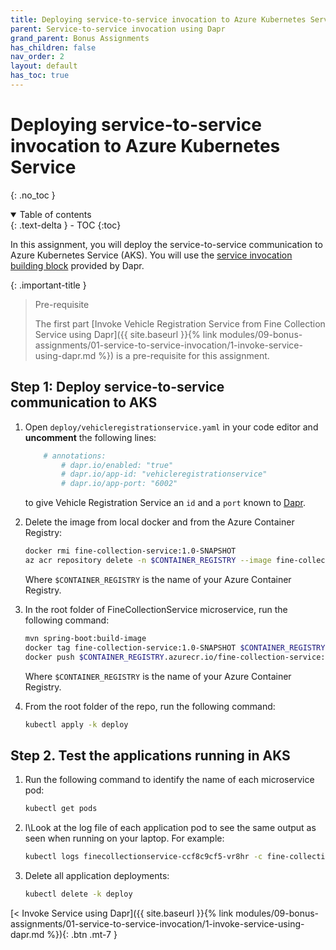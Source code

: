 ```yaml
---
title: Deploying service-to-service invocation to Azure Kubernetes Service
parent: Service-to-service invocation using Dapr
grand_parent: Bonus Assignments
has_children: false
nav_order: 2
layout: default
has_toc: true
---
```


# Deploying service-to-service invocation to Azure Kubernetes Service
    
{: .no_toc }

<details open markdown="block">
  <summary>
    Table of contents
  </summary>
  {: .text-delta }
- TOC
{:toc}
</details>

In this assignment, you will deploy the service-to-service communication to Azure Kubernetes Service (AKS). You will use the [service invocation building block](https://docs.dapr.io/developing-applications/building-blocks/service-invocation/service-invocation-overview/) provided by Dapr.

{: .important-title }
> Pre-requisite
>
> The first part [Invoke Vehicle Registration Service from Fine Collection Service using Dapr]({{ site.baseurl }}{% link modules/09-bonus-assignments/01-service-to-service-invocation/1-invoke-service-using-dapr.md %}) is a pre-requisite for this assignment.
>

## Step 1: Deploy service-to-service communication to AKS

1. Open `deploy/vehicleregistrationservice.yaml` in your code editor and **uncomment** the following lines:

    ```yaml
        # annotations:
            # dapr.io/enabled: "true"
            # dapr.io/app-id: "vehicleregistrationservice"
            # dapr.io/app-port: "6002"
    ```

    to give Vehicle Registration Service an `id` and a `port` known to [Dapr](https://docs.dapr.io/operations/hosting/kubernetes/kubernetes-overview/#adding-dapr-to-a-kubernetes-deployment).

1. Delete the image from local docker and from the Azure Container Registry:

    ```bash
    docker rmi fine-collection-service:1.0-SNAPSHOT
    az acr repository delete -n $CONTAINER_REGISTRY --image fine-collection-service:latest
    ```

    Where `$CONTAINER_REGISTRY` is the name of your Azure Container Registry.

1. In the root folder of FineCollectionService microservice, run the following command:

    ```bash
    mvn spring-boot:build-image
    docker tag fine-collection-service:1.0-SNAPSHOT $CONTAINER_REGISTRY.azurecr.io/fine-collection-service:latest
    docker push $CONTAINER_REGISTRY.azurecr.io/fine-collection-service:latest
    ```

    Where `$CONTAINER_REGISTRY` is the name of your Azure Container Registry.

1. From the root folder of the repo, run the following command:

    ```bash
    kubectl apply -k deploy
    ```

## Step 2. Test the applications running in AKS

1. Run the following command to identify the name of each microservice pod:

    ```bash
    kubectl get pods
    ```

1. l\Look at the log file of each application pod to see the same output as seen when running on your laptop. For example:

    ```bash
    kubectl logs finecollectionservice-ccf8c9cf5-vr8hr -c fine-collection-service
    ```

1. Delete all application deployments:

    ```bash
    kubectl delete -k deploy
    ```

<span class="fs-3">
[< Invoke Service using Dapr]({{ site.baseurl }}{% link modules/09-bonus-assignments/01-service-to-service-invocation/1-invoke-service-using-dapr.md %}){: .btn .mt-7 }
</span>
